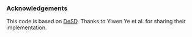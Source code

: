 ### Acknowledgements
This code is based on [DeSD](https://github.com/yeerwen/DeSD). Thanks to Yiwen Ye et al. for sharing their implementation.